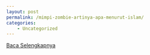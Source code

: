 ```yaml
---
layout: post
permalink: /mimpi-zombie-artinya-apa-menurut-islam/
categories:
    - Uncategorized
---
```


[Baca Selengkapnya](/01)